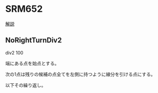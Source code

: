 # SRM652

[解説](http://apps.topcoder.com/wiki/display/tc/SRM+652)

## NoRightTurnDiv2

div2 100

端にある点を始点とする。

次の1点は残りの候補の点全てを左側に持つように線分を引ける点にする。

以下その繰り返し。
